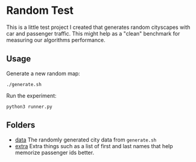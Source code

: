 # Random Test
This is a little test project I created that generates random cityscapes with car and passenger traffic. This might help as a "clean" benchmark for measuring our algorithms performance.

## Usage
Generate a new random map:
```
./generate.sh
```

Run the experiment:
```
python3 runner.py
```

## Folders
- [data](data)
    The randomly generated city data from `generate.sh`
- [extra](extra)
    Extra things such as a list of first and last names that help memorize passenger ids better.